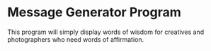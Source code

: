 # Message Generator Program

This program will simply display words of wisdom for creatives and photographers who need words of affirmation.
